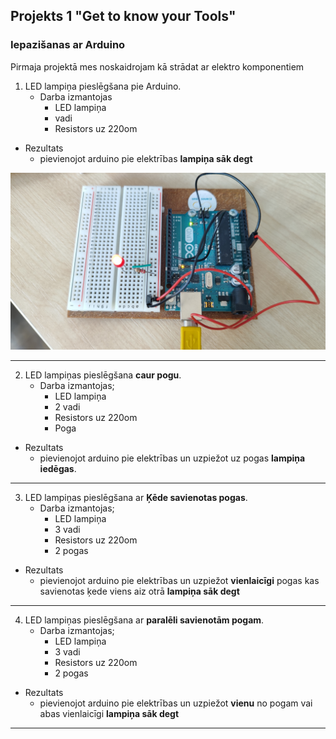 ## Projekts 1 "Get to know your Tools"

### Iepazišanas ar Arduino

Pirmaja projektā mes noskaidrojam kā strādat ar elektro komponentiem

1. LED lampiņa pieslēgšana pie Arduino.
    - Darba izmantojas
        - LED lampiņa
        - vadi
        - Resistors uz 220om

- Rezultats
    - pievienojot arduino pie elektrības **lampiņa sāk degt**

![1projekta 1daļa](Projekts_01_Iepazisanas/projekts_1_1.jpg)

-------------

2. LED lampiņas pieslēgšana **caur pogu**.
    - Darba izmantojas;
        - LED lampiņa
        - 2 vadi
        - Resistors uz 220om
        - Poga

- Rezultats
    - pievienojot arduino pie elektrības un uzpiežot uz pogas **lampiņa iedēgas**.

-------------

3. LED lampiņas pieslēgšana ar **Ķēde savienotas pogas**.
    - Darba izmantojas;
        - LED lampiņa
        - 3 vadi
        - Resistors uz 220om
        - 2 pogas

- Rezultats
    - pievienojot arduino pie elektrības un uzpiežot **vienlaicīgi** pogas kas savienotas ķede viens aiz otrā **lampiņa sāk degt**

-------------

4. LED lampiņas pieslēgšana ar **paralēli savienotām pogam**.
    - Darba izmantojas;
        - LED lampiņa
        - 3 vadi
        - Resistors uz 220om
        - 2 pogas

- Rezultats
    - pievienojot arduino pie elektrības un uzpiežot **vienu** no pogam vai abas vienlaicīgi **lampiņa sāk degt**

-------------
